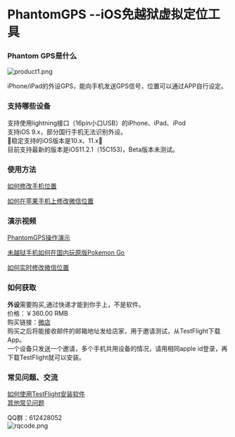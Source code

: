 # PhantomGPS --iOS免越狱虚拟定位工具
### Phantom GPS是什么
![product1.png](http://upload-images.jianshu.io/upload_images/5872815-dc2dc69e4028d067.png?imageMogr2/auto-orient/strip%7CimageView2/2/w/1240)

iPhone/iPad的外设GPS，能向手机发送GPS信号，位置可以通过APP自行设定。
### 支持哪些设备
支持使用lightning接口（16pin小口USB）的iPhone、iPad、iPod<br>
支持iOS 9.x，部分国行手机无法识别外设。<br>
&#x1F534;稳定支持的iOS版本是10.x、11.x&#x1F534;<br>
目前支持最新的版本是iOS11.2.1（15C153)，Beta版本未测试。



### 使用方法
[如何修改手机位置](https://jingyan.baidu.com/article/4b07be3ca7a77c48b380f334.html)

[如何在苹果手机上修改微信位置](https://jingyan.baidu.com/article/4b07be3ca7a77c48b380f334.html)
### 演示视频
[PhantomGPS操作演示](http://v.youku.com/v_show/id_XMzI1MDUxMDU3Ng==.html?spm=a2hzp.8244740.0.0)

[未越狱手机如何在国内玩原版Pokemon Go](http://player.youku.com/embed/XMjcxMjE0MjYzNg==)

[如何实时修改微信位置](http://player.youku.com/embed/XMjcwODc2NzAzNg==)

### 如何获取
**外设**需要购买,通过快递才能到你手上，不是软件。
<br>
价格：￥360.00 RMB<br>
购买链接：[微店](http://weidian.com/i/2209894493?ifr=itemdetail&wfr=c)
<br>
购买之后将能接收邮件的邮箱地址发给店家，用于邀请测试，从TestFlight下载App。<br>
一个设备只发送一个邀请，多个手机共用设备的情况，请用相同apple id登录，再下载TestFlight就可以安装。
### 常见问题、交流
[如何使用TestFlight安装软件](https://jingyan.baidu.com/article/63f23628276e1d0209ab3d10.html)<br>
[其他常见问题](https://github.com/phantomgps/phantomgps.github.io/blob/master/faq.md)

QQ群：612428052<br>
![rqcode.png](http://upload-images.jianshu.io/upload_images/5872815-efba5722342dc399.png?imageMogr2/auto-orient/strip%7CimageView2/2/w/1240)
